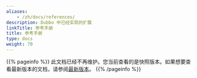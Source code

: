 ```yaml
---
aliases:
    - /zh/docs/references/
description: Dubbo 中已经实现的扩展
linkTitle: 参考手册
title: 参考手册
type: docs
weight: 70
---
```




{{% pageinfo %}} 此文档已经不再维护。您当前查看的是快照版本。如果想要查看最新版本的文档，请参阅[最新版本](/zh-cn/overview/mannual/java-sdk/reference-manual/)。
{{% /pageinfo %}}
